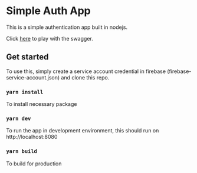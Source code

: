 # Simple Auth App
This is a simple authentication app built in nodejs.

Click [here](https://jjkoh95-firebase-demo.appspot.com/apidocs) to play with the swagger.

## Get started
To use this, simply create a service account credential in firebase (firebase-service-account.json) and clone this repo.

### `yarn install`
To install necessary package

### `yarn dev`
To run the app in development environment, this should run on http://localhost:8080

### `yarn build`
To build for production

